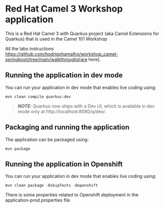# Red Hat Camel 3 Workshop application

This is a Red Hat Camel 3 with Quarkus project (aka Camel Extensions for Quarkus) that is used in the Camel 101 Workshop

All the labs instructions https://github.com/hodrigohamalho/workshop_camel-springboot/tree/main/walkthroughs[are here].


## Running the application in dev mode

You can run your application in dev mode that enables live coding using:
```shell script
mvn clean compile quarkus:dev
```

> **_NOTE:_**  Quarkus now ships with a Dev UI, which is available in dev mode only at http://localhost:8080/q/dev/.

## Packaging and running the application

The application can be packaged using:
```shell script
mvn package
```

## Running the application in Openshift

You can run your application in dev mode that enables live coding using:
```shell script
mvn clean package -DskipTests -Dopenshift
```

There is some properties related to Openshift deployment in the application-prod.properties file
